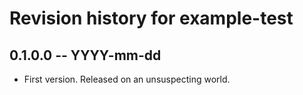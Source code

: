 # Revision history for example-test

## 0.1.0.0 -- YYYY-mm-dd

* First version. Released on an unsuspecting world.
